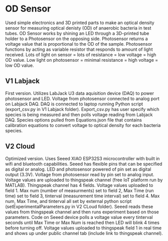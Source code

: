 # OD Sensor
Used simple electronics and 3D printed parts to make an optical density sensor for measuring optical denisty (OD) of anaerobic bacteria in test tubes. OD Sensor works by shining an LED through a 3D-printed tube holder to a Photosensor on the opposing side. Photosensor returns a voltage value that is proportional to the OD of the sample.
Photosensor functions by acting as variable resistor that responds to amount of light received. Lots of light on sensor = lots of resistance = low voltage = high OD value. Low light on photosensor = minimal resistance = high voltage = low OD value.

## V1 Labjack
First version. Utilizes LabJack U3 data aquisition device (DAQ) to power photosensor and LED. Voltage from photosensor connected to analog port on Labjack DAQ. DAQ is connected to laptop running Python script (export_csv.py in V1 Labjack folder).
Export_csv.py has user specify which species is being measured and then polls voltage reading from Labjack DAQ. Species options pulled from Equations.json file that contains calibration equations to convert voltage to optical density for each bacteria species.

## V2 Cloud
Optimized version. Uses Seeed XIAO ESP32S3 microcontroller with built in wifi and bluetooth capabilities. Seeed has flexible pins that can be specified as digital or analog. LED and photosensor powered of pin set as digital output (3.3V).
Voltage from photosensor read by pin set to analog input. Voltage values are uploaded to thingspeak channel (free IoT platform run by MATLAB). Thingspeak channel has 4 fields. Voltage values uploaded to field 1.
Max num (number of measurments) set to field 2, Max Time (run time) set to field 3, tinterval (measurement time interval) set to field 4. Max num, Max Time, and tinterval all set by external python script (setExperimentalParameters.py in V2 CLoud folder).
Seeed reads these values from thingspeak channel and then runs experiment based on those parameters. Code on Seeed device polls a voltage value every tinterval seconds until Max Time or Max Num is reached then LED will blink 4 times before turning off. 
Voltage values uploaded to thingspeak field 1 in real time and shows up under public channel tab (include link to thingspeak channel). 
